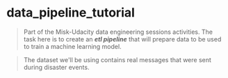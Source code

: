 # data_pipeline_tutorial

> Part of the Misk-Udacity data engineering sessions activities. The task here is to create an ***etl pipeline*** that will prepare data to be used to train a machine learning model. 

> The dataset we'll be using contains real messages that were sent during disaster events.
